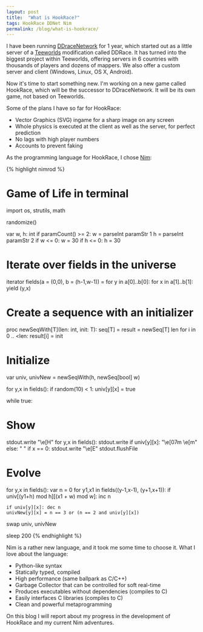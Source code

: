 ```yaml
---
layout: post
title:  "What is HookRace?"
tags: HookRace DDNet Nim
permalink: /blog/what-is-hookrace/
---
```


I have been running [DDraceNetwork](https://ddnet.tw) for 1 year, which started out as a little server of a [Teeworlds](https://www.teeworlds.com) modification called DDRace. It has turned into the biggest project within Teeworlds, offering servers in 6 countries with thousands of players and dozens of mappers. We also offer a custom server and client (Windows, Linux, OS X, Android).

Now it's time to start something new. I'm working on a new game called HookRace, which will be the successor to DDraceNetwork. It will be its own game, not based on Teeworlds.

Some of the plans I have so far for HookRace:

<!--more-->
- Vector Graphics (SVG) ingame for a sharp image on any screen
- Whole physics is executed at the client as well as the server, for perfect prediction
- No lags with high player numbers
- Accounts to prevent faking

As the programming language for HookRace, I chose [Nim](http://nim-lang.org):

{% highlight nimrod %}
# Game of Life in terminal
import os, strutils, math

randomize()

var w, h: int
if paramCount() >= 2:
  w = parseInt paramStr 1
  h = parseInt paramStr 2
if w <= 0: w = 30
if h <= 0: h = 30

# Iterate over fields in the universe
iterator fields(a = (0,0), b = (h-1,w-1)) =
  for y in a[0]..b[0]:
    for x in a[1]..b[1]:
      yield (y,x)

# Create a sequence with an initializer
proc newSeqWith[T](len: int, init: T): seq[T] =
  result = newSeq[T] len
  for i in 0 .. <len:
    result[i] = init

# Initialize
var univ, univNew = newSeqWith(h, newSeq[bool] w)

for y,x in fields():
  if random(10) < 1: univ[y][x] = true

while true:
  # Show
  stdout.write "\e[H"
  for y,x in fields():
    stdout.write if univ[y][x]: "\e[07m  \e[m" else: "  "
    if x == 0: stdout.write "\e[E"
  stdout.flushFile

  # Evolve
  for y,x in fields():
    var n = 0
    for y1,x1 in fields((y-1,x-1), (y+1,x+1)):
      if univ[(y1+h) mod h][(x1 + w) mod w]:
        inc n

    if univ[y][x]: dec n
    univNew[y][x] = n == 3 or (n == 2 and univ[y][x])
  swap univ, univNew

  sleep 200
{% endhighlight %}

Nim is a rather new language, and it took me some time to choose it. What I love about the language:

- Python-like syntax
- Statically typed, compiled
- High performance (same ballpark as C/C++)
- Garbage Collector that can be controlled for soft real-time
- Produces executables without dependencies (compiles to C)
- Easily interfaces C libraries (compiles to C)
- Clean and powerful metaprogramming

On this blog I will report about my progress in the development of HookRace and my current Nim adventures.
